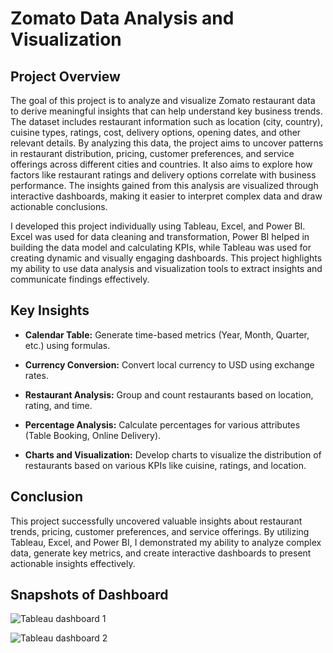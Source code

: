 # Zomato Data Analysis and Visualization

## Project Overview

The goal of this project is to analyze and visualize Zomato restaurant data to derive meaningful insights that can help understand key business trends. The dataset includes restaurant information such as location (city, country), cuisine types, ratings, cost, delivery options, opening dates, and other relevant details. By analyzing this data, the project aims to uncover patterns in restaurant distribution, pricing, customer preferences, and service offerings across different cities and countries. It also aims to explore how factors like restaurant ratings and delivery options correlate with business performance. The insights gained from this analysis are visualized through interactive dashboards, making it easier to interpret complex data and draw actionable conclusions.

I developed this project individually using Tableau, Excel, and Power BI. Excel was used for data cleaning and transformation, Power BI helped in building the data model and calculating KPIs, while Tableau was used for creating dynamic and visually engaging dashboards. This project highlights my ability to use data analysis and visualization tools to extract insights and communicate findings effectively.


## Key Insights 

- **Calendar Table:** Generate time-based metrics (Year, Month, Quarter, etc.) using formulas.

- **Currency Conversion:** Convert local currency to USD using exchange rates.

- **Restaurant Analysis:** Group and count restaurants based on location, rating, and time.

- **Percentage Analysis:** Calculate percentages for various attributes (Table Booking, Online Delivery).

- **Charts and Visualization:** Develop charts to visualize the distribution of restaurants based on various KPIs like cuisine, ratings, and location.

## Conclusion

This project successfully uncovered valuable insights about restaurant trends, pricing, customer preferences, and service offerings. By utilizing Tableau, Excel, and Power BI, I demonstrated my ability to analyze complex data, generate key metrics, and create interactive dashboards to present actionable insights effectively.

## Snapshots of Dashboard

![Tableau dashboard 1](https://github.com/user-attachments/assets/3e8a0bb6-e742-4d4b-8adb-7cae542c532c)

![Tableau dashboard 2](https://github.com/user-attachments/assets/fdb5f242-33a3-4d3a-8c42-e0007d6cabda)





